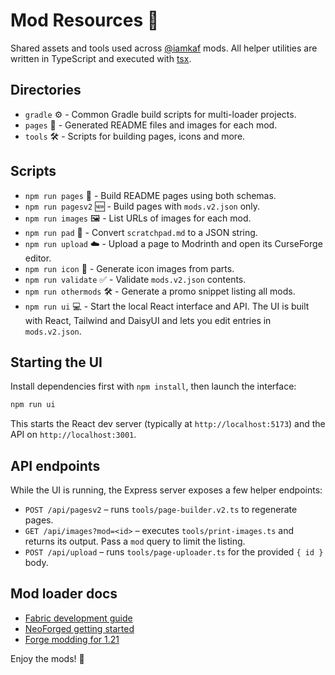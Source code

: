 # Mod Resources 💾

Shared assets and tools used across [@iamkaf](https://modrinth.com/user/iamkaf) mods.
All helper utilities are written in TypeScript and executed with [tsx](https://github.com/esbuild-kit/tsx).

## Directories

- `gradle` ⚙️  - Common Gradle build scripts for multi-loader projects.
- `pages` 📄 - Generated README files and images for each mod.
- `tools` 🛠️ - Scripts for building pages, icons and more.

## Scripts

- `npm run pages` 📄 - Build README pages using both schemas.
- `npm run pagesv2` 🆕 - Build pages with `mods.v2.json` only.
- `npm run images` 🖼️ - List URLs of images for each mod.
- `npm run pad` 📝 - Convert `scratchpad.md` to a JSON string.
- `npm run upload` ☁️ - Upload a page to Modrinth and open its CurseForge editor.
- `npm run icon` 🎨 - Generate icon images from parts.
- `npm run validate` ✅ - Validate `mods.v2.json` contents.
- `npm run othermods` 🛠️ - Generate a promo snippet listing all mods.
- `npm run ui` 💻 - Start the local React interface and API. The UI is built
  with React, Tailwind and DaisyUI and lets you edit entries in `mods.v2.json`.

## Starting the UI

Install dependencies first with `npm install`, then launch the interface:

```bash
npm run ui
```

This starts the React dev server (typically at `http://localhost:5173`) and the
API on `http://localhost:3001`.

## API endpoints

While the UI is running, the Express server exposes a few helper endpoints:

- `POST /api/pagesv2` – runs `tools/page-builder.v2.ts` to regenerate pages.
- `GET /api/images?mod=<id>` – executes `tools/print-images.ts` and returns its
  output.  Pass a `mod` query to limit the listing.
- `POST /api/upload` – runs `tools/page-uploader.ts` for the provided `{ id }`
  body.


## Mod loader docs

- [Fabric development guide](https://docs.fabricmc.net/develop/)
- [NeoForged getting started](https://docs.neoforged.net/docs/gettingstarted/)
- [Forge modding for 1.21](https://docs.minecraftforge.net/en/1.21.x/)

Enjoy the mods! 🚀
